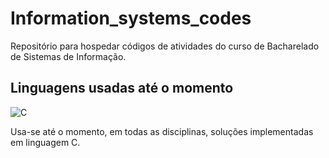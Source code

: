 # Information_systems_codes
Repositório para hospedar códigos de atividades do curso de Bacharelado de Sistemas de Informação.

## Linguagens usadas até o momento
![C][def]

[def]: https://img.shields.io/badge/C-000?style=for-the-badge&logo=c

Usa-se até o momento, em todas as disciplinas, soluções implementadas em linguagem C.